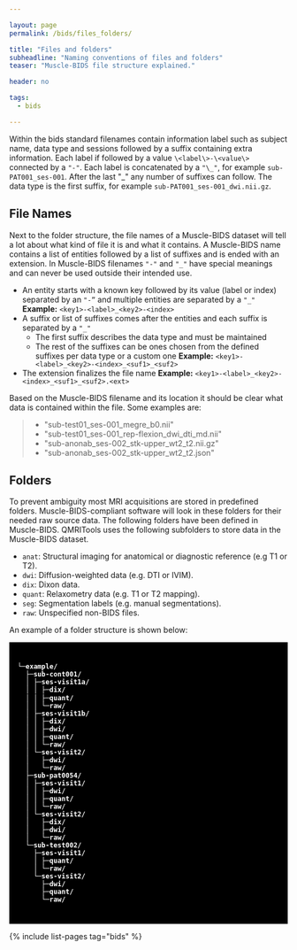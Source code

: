 ```yaml
---

layout: page
permalink: /bids/files_folders/

title: "Files and folders"
subheadline: "Naming conventions of files and folders"
teaser: "Muscle-BIDS file structure explained."

header: no

tags: 
  - bids

---
```



Within the bids standard filenames contain information label such as subject name, data type and sessions followed by a suffix containing extra information. Each label if followed by a value `\<label\>-\<value\>` connected by a `"-"`. Each label is concatenated by a `"\_"`, for example `sub-PAT001_ses-001`. After the last "_" any number of suffixes can follow. The data type is the first suffix, for example `sub-PAT001_ses-001_dwi.nii.gz`.

## File Names

Next to the folder structure, the file names of a Muscle-BIDS dataset will tell a lot about what kind of file it is and what it contains. A Muscle-BIDS name contains a list of entities followed by a list of suffixes and is ended with an extension. In Muscle-BIDS filenames `"-"` and `"_"` have special meanings and can never be used outside their intended use.

- An entity starts with a known key followed by its value (label or index) separated by an `"-”` and multiple entities are separated by a `"_"`
**Example:** `<key1>-<label>_<key2>-<index>`
- A suffix or list of suffixes comes after the entities and each suffix is separated by a `"_"`
  - The first suffix describes the data type and must be maintained
  - The rest of the suffixes can be ones chosen from the defined suffixes per data type or a custom one
**Example:** `<key1>-<label>_<key2>-<index>_<suf1>_<suf2>`
- The extension finalizes the file name
**Example:** `<key1>-<label>_<key2>-<index>_<suf1>_<suf2>.<ext>`

Based on the Muscle-BIDS filename and its location it should be clear what data is contained within the file. Some examples are:

> - "sub-test01_ses-001_megre_b0.nii"
> - "sub-test01_ses-001_rep-flexion_dwi_dti_md.nii"
> - "sub-anonab_ses-002_stk-upper_wt2_t2.nii.gz"
> - "sub-anonab_ses-002_stk-upper_wt2_t2.json"

## Folders

To prevent ambiguity most MRI acquisitions are stored in predefined folders. Muscle-BIDS-compliant software will look in these folders for their needed raw source data. The following folders have been defined in Muscle-BIDS. QMRITools uses the following subfolders to store data in the Muscle-BIDS dataset.

- `anat`: Structural imaging for anatomical or diagnostic reference (e.g T1 or T2).
- `dwi`: Diffusion-weighted data (e.g. DTI or IVIM).
- `dix`: Dixon data.
- `quant`: Relaxometry data (e.g. T1 or T2 mapping).
- `seg`: Segmentation labels (e.g. manual segmentations).
- `raw`: Unspecified non-BIDS files.

An example of a folder structure is shown below:

<div style="
  background-color:black;
  font-family:Roboto Mono,SFMono-Regular,Consolas,Menlo,monospace;
  line-height: 1.17;
  padding-top: 25px;
  padding-bottom: 25px;
  padding-left: 15px;
  padding-right: 15px;
  color: white;
  font-weight: bold;
  font-size: 12px">

└─example/<br>
&nbsp;&nbsp;├─sub-cont001/<br>
&nbsp;&nbsp;│&nbsp;├─ses-visit1a/<br>
&nbsp;&nbsp;│&nbsp;│&nbsp;├─dix/<br>
&nbsp;&nbsp;│&nbsp;│&nbsp;├─quant/<br>
&nbsp;&nbsp;│&nbsp;│&nbsp;└─raw/<br>
&nbsp;&nbsp;│&nbsp;├─ses-visit1b/<br>
&nbsp;&nbsp;│&nbsp;│&nbsp;├─dix/<br>
&nbsp;&nbsp;│&nbsp;│&nbsp;├─dwi/<br>
&nbsp;&nbsp;│&nbsp;│&nbsp;├─quant/<br>
&nbsp;&nbsp;│&nbsp;│&nbsp;└─raw/<br>
&nbsp;&nbsp;│&nbsp;└─ses-visit2/<br>
&nbsp;&nbsp;│&nbsp;&nbsp;&nbsp;├─dwi/<br>
&nbsp;&nbsp;│&nbsp;&nbsp;&nbsp;└─raw/<br>
&nbsp;&nbsp;├─sub-pat0054/<br>
&nbsp;&nbsp;│&nbsp;├─ses-visit1/<br>
&nbsp;&nbsp;│&nbsp;│&nbsp;├─dwi/<br>
&nbsp;&nbsp;│&nbsp;│&nbsp;├─quant/<br>
&nbsp;&nbsp;│&nbsp;│&nbsp;└─raw/<br>
&nbsp;&nbsp;│&nbsp;└─ses-visit2/<br>
&nbsp;&nbsp;│&nbsp;&nbsp;&nbsp;├─dix/<br>
&nbsp;&nbsp;│&nbsp;&nbsp;&nbsp;├─dwi/<br>
&nbsp;&nbsp;│&nbsp;&nbsp;&nbsp;└─raw/<br>
&nbsp;&nbsp;└─sub-test002/<br>
&nbsp;&nbsp;&nbsp;&nbsp;├─ses-visit1/<br>
&nbsp;&nbsp;&nbsp;&nbsp;│&nbsp;├─quant/<br>
&nbsp;&nbsp;&nbsp;&nbsp;│&nbsp;└─raw/<br>
&nbsp;&nbsp;&nbsp;&nbsp;└─ses-visit2/<br>
&nbsp;&nbsp;&nbsp;&nbsp;&nbsp;&nbsp;├─dwi/<br>
&nbsp;&nbsp;&nbsp;&nbsp;&nbsp;&nbsp;├─quant/<br>
&nbsp;&nbsp;&nbsp;&nbsp;&nbsp;&nbsp;└─raw/

</div>


{% include list-pages tag="bids" %}